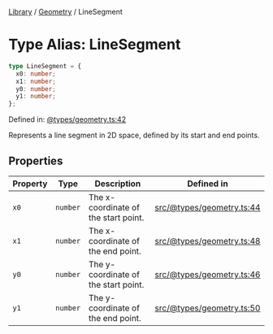 <!-- markdownlint-disable -->
<!-- cspell: disable -->
[Library](../index.md) / [Geometry](./index.md) / LineSegment

# Type Alias: LineSegment

```ts
type LineSegment = {
  x0: number;
  x1: number;
  y0: number;
  y1: number;
};
```

Defined in: [@types/geometry.ts:42](https://github.com/technobuddha/library/blob/main/src/@types/geometry.ts#L42)

Represents a line segment in 2D space, defined by its start and end points.

## Properties

| Property | Type | Description | Defined in |
| ------ | ------ | ------ | ------ |
| <a id="x0"></a> `x0` | `number` | The x-coordinate of the start point. | [src/@types/geometry.ts:44](https://github.com/technobuddha/library/blob/main/src/@types/geometry.ts#L44) |
| <a id="x1"></a> `x1` | `number` | The x-coordinate of the end point. | [src/@types/geometry.ts:48](https://github.com/technobuddha/library/blob/main/src/@types/geometry.ts#L48) |
| <a id="y0"></a> `y0` | `number` | The y-coordinate of the start point. | [src/@types/geometry.ts:46](https://github.com/technobuddha/library/blob/main/src/@types/geometry.ts#L46) |
| <a id="y1"></a> `y1` | `number` | The y-coordinate of the end point. | [src/@types/geometry.ts:50](https://github.com/technobuddha/library/blob/main/src/@types/geometry.ts#L50) |

